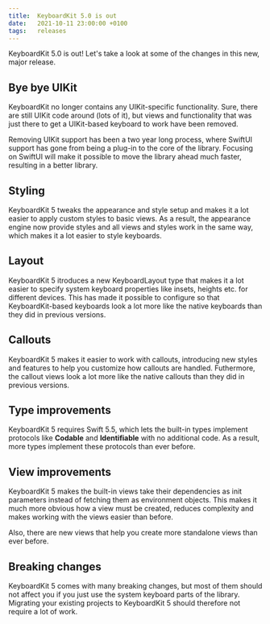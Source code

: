 ```yaml
---
title:  KeyboardKit 5.0 is out
date:   2021-10-11 23:00:00 +0100
tags:   releases
---
```


KeyboardKit 5.0 is out! Let's take a look at some of the changes in this new, major release.


## Bye bye UIKit

KeyboardKit no longer contains any UIKit-specific functionality. Sure, there are still UIKit code around (lots of it), but views and functionality that was just there to get a UIKit-based keyboard to work have been removed.

Removing UIKit support has been a two year long process, where SwiftUI support has gone from being a plug-in to the core of the library. Focusing on SwiftUI will make it possible to move the library ahead much faster, resulting in a better library.


## Styling

KeyboardKit 5 tweaks the appearance and style setup and makes it a lot easier to apply custom styles to basic views. As a result, the appearance engine now provide styles and all views and styles work in the same way, which makes it a lot easier to style keyboards.


## Layout

KeyboardKit 5 itroduces a new KeyboardLayout type that makes it a lot easier to specify system keyboard properties like insets, heights etc. for different devices. This has made it possible to configure so that KeyboardKit-based keyboards look a lot more like the native keyboards than they did in previous versions.


## Callouts

KeyboardKit 5 makes it easier to work with callouts, introducing new styles and features to help you customize how callouts are handled. Futhermore, the callout views look a lot more like the native callouts than they did in previous versions.


## Type improvements

KeyboardKit 5 requires Swift 5.5, which lets the built-in types implement protocols like **Codable** and **Identifiable**  with no additional code. As a result, more types implement these protocols than ever before.


## View improvements

KeyboardKit 5 makes the built-in views take their dependencies as init parameters instead of fetching them as environment objects. This makes it much more obvious how a view must be created, reduces complexity and makes working with the views easier than before.

Also, there are new views that help you create more standalone views than ever before.


## Breaking changes

KeyboardKit 5 comes with many breaking changes, but most of them should not affect you if you just use the system keyboard parts of the library. Migrating your existing projects to KeyboardKit 5 should therefore not require a lot of work.